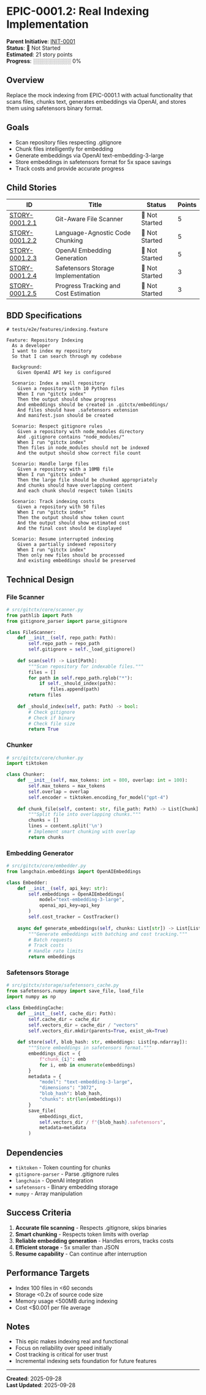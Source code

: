 # EPIC-0001.2: Real Indexing Implementation

**Parent Initiative**: [INIT-0001](../README.md)  
**Status**: 🔵 Not Started  
**Estimated**: 21 story points  
**Progress**: ░░░░░░░░░░ 0%

## Overview

Replace the mock indexing from EPIC-0001.1 with actual functionality that scans files, chunks text, generates embeddings via OpenAI, and stores them using safetensors binary format.

## Goals

- Scan repository files respecting .gitignore
- Chunk files intelligently for embedding
- Generate embeddings via OpenAI text-embedding-3-large
- Store embeddings in safetensors format for 5x space savings
- Track costs and provide accurate progress

## Child Stories

| ID | Title | Status | Points |
|----|-------|--------|--------|
| [STORY-0001.2.1](../stories/STORY-0001.2.1.md) | Git-Aware File Scanner | 🔵 Not Started | 5 |
| [STORY-0001.2.2](../stories/STORY-0001.2.2.md) | Language-Agnostic Code Chunking | 🔵 Not Started | 5 |
| [STORY-0001.2.3](../stories/STORY-0001.2.3.md) | OpenAI Embedding Generation | 🔵 Not Started | 5 |
| [STORY-0001.2.4](../stories/STORY-0001.2.4.md) | Safetensors Storage Implementation | 🔵 Not Started | 3 |
| [STORY-0001.2.5](../stories/STORY-0001.2.5.md) | Progress Tracking and Cost Estimation | 🔵 Not Started | 3 |

## BDD Specifications

```gherkin
# tests/e2e/features/indexing.feature

Feature: Repository Indexing
  As a developer
  I want to index my repository
  So that I can search through my codebase

  Background:
    Given OpenAI API key is configured

  Scenario: Index a small repository
    Given a repository with 10 Python files
    When I run "gitctx index"
    Then the output should show progress
    And embeddings should be created in .gitctx/embeddings/
    And files should have .safetensors extension
    And manifest.json should be created

  Scenario: Respect gitignore rules
    Given a repository with node_modules directory
    And .gitignore contains "node_modules/"
    When I run "gitctx index"
    Then files in node_modules should not be indexed
    And the output should show correct file count

  Scenario: Handle large files
    Given a repository with a 10MB file
    When I run "gitctx index"
    Then the large file should be chunked appropriately
    And chunks should have overlapping content
    And each chunk should respect token limits

  Scenario: Track indexing costs
    Given a repository with 50 files
    When I run "gitctx index"
    Then the output should show token count
    And the output should show estimated cost
    And the final cost should be displayed

  Scenario: Resume interrupted indexing
    Given a partially indexed repository
    When I run "gitctx index"
    Then only new files should be processed
    And existing embeddings should be preserved
```

## Technical Design

### File Scanner

```python
# src/gitctx/core/scanner.py
from pathlib import Path
from gitignore_parser import parse_gitignore

class FileScanner:
    def __init__(self, repo_path: Path):
        self.repo_path = repo_path
        self.gitignore = self._load_gitignore()
    
    def scan(self) -> List[Path]:
        """Scan repository for indexable files."""
        files = []
        for path in self.repo_path.rglob("*"):
            if self._should_index(path):
                files.append(path)
        return files
    
    def _should_index(self, path: Path) -> bool:
        # Check gitignore
        # Check if binary
        # Check file size
        return True
```

### Chunker

```python
# src/gitctx/core/chunker.py
import tiktoken

class Chunker:
    def __init__(self, max_tokens: int = 800, overlap: int = 100):
        self.max_tokens = max_tokens
        self.overlap = overlap
        self.encoder = tiktoken.encoding_for_model("gpt-4")
    
    def chunk_file(self, content: str, file_path: Path) -> List[Chunk]:
        """Split file into overlapping chunks."""
        chunks = []
        lines = content.split('\n')
        # Implement smart chunking with overlap
        return chunks
```

### Embedding Generator

```python
# src/gitctx/core/embedder.py
from langchain.embeddings import OpenAIEmbeddings

class Embedder:
    def __init__(self, api_key: str):
        self.embeddings = OpenAIEmbeddings(
            model="text-embedding-3-large",
            openai_api_key=api_key
        )
        self.cost_tracker = CostTracker()
    
    async def generate_embeddings(self, chunks: List[str]) -> List[List[float]]:
        """Generate embeddings with batching and cost tracking."""
        # Batch requests
        # Track costs
        # Handle rate limits
        return embeddings
```

### Safetensors Storage

```python
# src/gitctx/storage/safetensors_cache.py
from safetensors.numpy import save_file, load_file
import numpy as np

class EmbeddingCache:
    def __init__(self, cache_dir: Path):
        self.cache_dir = cache_dir
        self.vectors_dir = cache_dir / "vectors"
        self.vectors_dir.mkdir(parents=True, exist_ok=True)
    
    def store(self, blob_hash: str, embeddings: List[np.ndarray]):
        """Store embeddings in safetensors format."""
        embeddings_dict = {
            f"chunk_{i}": emb 
            for i, emb in enumerate(embeddings)
        }
        metadata = {
            "model": "text-embedding-3-large",
            "dimensions": "3072",
            "blob_hash": blob_hash,
            "chunks": str(len(embeddings))
        }
        save_file(
            embeddings_dict,
            self.vectors_dir / f"{blob_hash}.safetensors",
            metadata=metadata
        )
```

## Dependencies

- `tiktoken` - Token counting for chunks
- `gitignore-parser` - Parse .gitignore rules
- `langchain` - OpenAI integration
- `safetensors` - Binary embedding storage
- `numpy` - Array manipulation

## Success Criteria

1. **Accurate file scanning** - Respects .gitignore, skips binaries
2. **Smart chunking** - Respects token limits with overlap
3. **Reliable embedding generation** - Handles errors, tracks costs
4. **Efficient storage** - 5x smaller than JSON
5. **Resume capability** - Can continue after interruption

## Performance Targets

- Index 100 files in <60 seconds
- Storage <0.2x of source code size
- Memory usage <500MB during indexing
- Cost <$0.001 per file average

## Notes

- This epic makes indexing real and functional
- Focus on reliability over speed initially
- Cost tracking is critical for user trust
- Incremental indexing sets foundation for future features

---

**Created**: 2025-09-28  
**Last Updated**: 2025-09-28
